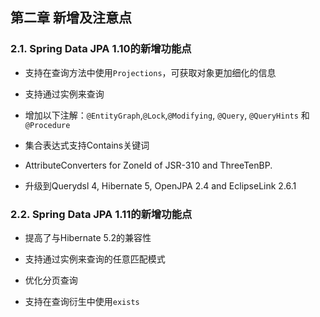 ## 第二章 新增及注意点

### 2.1. Spring Data JPA 1.10的新增功能点

* 支持在查询方法中使用`Projections`，可获取对象更加细化的信息

* 支持通过实例来查询

* 增加以下注解：`@EntityGraph`,`@Lock`,`@Modifying`, `@Query`, `@QueryHints` 和 `@Procedure`

* 集合表达式支持Contains关键词

* AttributeConverters for ZoneId of JSR-310 and ThreeTenBP.

* 升级到Querydsl 4, Hibernate 5, OpenJPA 2.4 and EclipseLink 2.6.1

### 2.2. Spring Data JPA 1.11的新增功能点

* 提高了与Hibernate 5.2的兼容性

* 支持通过实例来查询的任意匹配模式

* 优化分页查询

* 支持在查询衍生中使用`exists`



